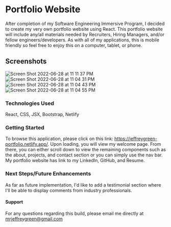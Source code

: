 # Portfolio Website

After completion of my Software Engineering Immersive Program, I decided to create my very own portfolio website using React. This portfolio website will include any/all materials needed by Recruiters, Hiring Managers, and/or fellow engineers/developers. As with all of my applications, this is mobile friendly so feel free to enjoy this on a computer, tablet, or phone.
## Screenshots

![Screen Shot 2022-06-28 at 11 11 37 PM](https://user-images.githubusercontent.com/102068506/176350238-6662cb01-7dac-42bb-bd86-f358738bcb45.jpg)
![Screen Shot 2022-06-28 at 11 04 31 PM](https://user-images.githubusercontent.com/102068506/176350259-575654aa-da30-4c75-a16a-bbe4a11e4383.jpg)
![Screen Shot 2022-06-28 at 11 04 43 PM](https://user-images.githubusercontent.com/102068506/176350270-bb3fd406-9edc-4da5-a932-132bb94149c4.jpg)
![Screen Shot 2022-06-28 at 11 04 55 PM](https://user-images.githubusercontent.com/102068506/176350277-922bf3c7-b472-4425-a2b9-08c13385a529.jpg)

### Technologies Used

React, CSS, JSX, Bootstrap, Netlify

### Getting Started

To browse this application, please click on this link: https://jeffreygreen-portfolio.netlify.app/. Upon loading, you will view my welcome page. From there, you can either scroll down to view the remaining components such as the about, projects, and contact section or you can simply use the nav bar. My portfolio website has link to my LinkedIn, GitHub, and Resume.

### Next Steps/Future Enhancements

As far as future implementation, I'd like to add a testimonial section where I'll be able to display comments from industry professionals. 

#### Support

For any questions regarding this build, please email me directly at mrjeffreygreen@gmail.com
